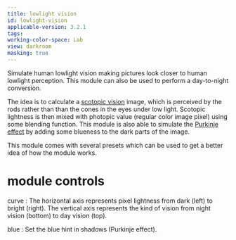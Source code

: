 ```yaml
---
title: lowlight vision
id: lowlight-vision
applicable-version: 3.2.1
tags: 
working-color-space: Lab 
view: darkroom
masking: true
---
```


Simulate human lowlight vision making pictures look closer to human lowlight perception. This module can also be used to perform a day-to-night conversion.

The idea is to calculate a [scotopic vision](http://en.wikipedia.org/wiki/Scotopic_vision) image, which is perceived by the rods rather than than the cones in the eyes under low light. Scotopic lightness is then mixed with photopic value (regular color image pixel) using some blending function. This module is also able to simulate the [Purkinje effect](http://en.wikipedia.org/wiki/Purkinje_effect) by adding some blueness to the dark parts of the image.

This module comes with several presets which can be used to get a better idea of how the module works.

# module controls

curve
: The horizontal axis represents pixel lightness from dark (left) to bright (right). The vertical axis represents the kind of vision from night vision (bottom) to day vision (top).

blue
: Set the blue hint in shadows (Purkinje effect).
